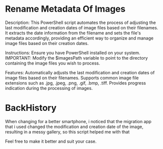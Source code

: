 # Rename Metadata Of Images

Description:
This PowerShell script automates the process of adjusting the last modification and creation dates of image files based on their filenames. It extracts the date information from the filename and sets the file's metadata accordingly, providing an efficient way to organize and manage image files based on their creation dates.

Instructions:
Ensure you have PowerShell installed on your system.
IMPORTANT: Modify the $imagesPath variable to point to the directory containing the image files you wish to process.

Features:
Automatically adjusts the last modification and creation dates of image files based on their filenames.
Supports common image file extensions such as .jpg, .jpeg, .png, .gif, .bmp, .tiff.
Provides progress indication during the processing of images.

# BackHistory
When changing for a better smartphone, i noticed that the migration app that i used changed the modification and creation date of the image, resulting in a messy gallery, so this script helped me with that

Feel free to make it better and suit your case.
